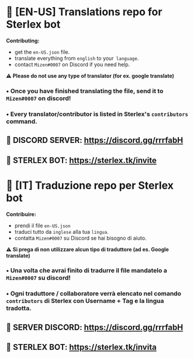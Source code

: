 # 📌 [EN-US] Translations repo for Sterlex bot

**Contributing:**
* get the `en-US.json` file.
* translate everything from `english` to your` language`.
* contact `Mizen#0007` on Discord if you need help.

⚠️ **Please do not use any type of translator (for ex. google translate)**

### • Once you have finished translating the file, send it to `Mizen#0007` on discord!

### • Every translator/contributor is listed in Sterlex's `contributors` command.

## 🔗 DISCORD SERVER: https://discord.gg/rrrfabH
## 🤖 STERLEX BOT: https://sterlex.tk/invite

# 📌 [IT] Traduzione repo per Sterlex bot

**Contribuire:**
* prendi il file `en-US.json`
* traduci tutto da `inglese` alla tua `lingua`.
* contatta `Mizen#0007` su Discord se hai bisogno di aiuto.

⚠️ **Si prega di non utilizzare alcun tipo di traduttore (ad es. Google translate)**

### • Una volta che avrai finito di tradurre il file mandatelo a `Mizen#0007` su discord!

### • Ogni traduttore / collaboratore verrà elencato nel comando `contributors` di Sterlex con Username + Tag e la lingua tradotta.

## 🔗 SERVER DISCORD: https://discord.gg/rrrfabH
## 🤖 STERLEX BOT: https://sterlex.tk/invita